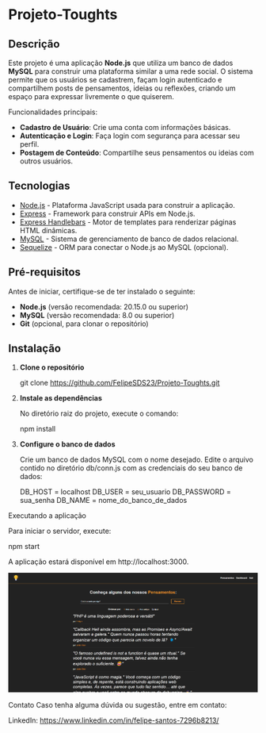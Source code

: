 # Projeto-Toughts

## Descrição

Este projeto é uma aplicação **Node.js** que utiliza um banco de dados **MySQL** para construir uma plataforma similar a uma rede social. O sistema permite que os usuários se cadastrem, façam login autenticado e compartilhem posts de pensamentos, ideias ou reflexões, criando um espaço para expressar livremente o que quiserem.

Funcionalidades principais:
- **Cadastro de Usuário**: Crie uma conta com informações básicas.
- **Autenticação e Login**: Faça login com segurança para acessar seu perfil.
- **Postagem de Conteúdo**: Compartilhe seus pensamentos ou ideias com outros usuários.

## Tecnologias

- [Node.js](https://nodejs.org/) - Plataforma JavaScript usada para construir a aplicação.
- [Express](https://expressjs.com/) - Framework para construir APIs em Node.js.
- [Express Handlebars](https://www.npmjs.com/package/express-handlebars) - Motor de templates para renderizar páginas HTML dinâmicas.
- [MySQL](https://www.mysql.com/) - Sistema de gerenciamento de banco de dados relacional.
- [Sequelize](https://sequelize.org/) - ORM para conectar o Node.js ao MySQL (opcional).

## Pré-requisitos

Antes de iniciar, certifique-se de ter instalado o seguinte:

- **Node.js** (versão recomendada: 20.15.0 ou superior)
- **MySQL** (versão recomendada: 8.0 ou superior)
- **Git** (opcional, para clonar o repositório)

## Instalação

1. **Clone o repositório**

   git clone https://github.com/FelipeSDS23/Projeto-Toughts.git

2. **Instale as dependências**

    No diretório raiz do projeto, execute o comando:

    npm install

3. **Configure o banco de dados**   

    Crie um banco de dados MySQL com o nome desejado.
    Edite o arquivo contido no diretório db/conn.js com as credenciais do seu banco de dados:
    
    DB_HOST = localhost
    DB_USER = seu_usuario
    DB_PASSWORD = sua_senha
    DB_NAME = nome_do_banco_de_dados


Executando a aplicação

Para iniciar o servidor, execute:

npm start

A aplicação estará disponível em http://localhost:3000.

<img src="prints/print-1.png" alt="Site">

Contato
Caso tenha alguma dúvida ou sugestão, entre em contato:

LinkedIn: https://www.linkedin.com/in/felipe-santos-7296b8213/